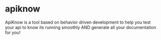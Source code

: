 apiknow
=======

ApiKnow is a tool based on behavior driven development to help you test your api to know its running smoothly AND generate all your documentation for you! 
